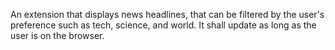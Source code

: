 An extension that displays news headlines, that can be filtered by the user's preference such as tech, science, and world. It shall update as long as the user is on the browser.
